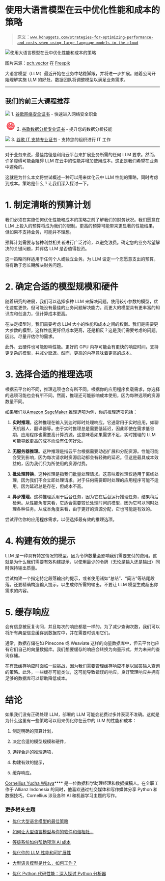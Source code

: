 # 使用大语言模型在云中优化性能和成本的策略

> 原文：[`www.kdnuggets.com/strategies-for-optimizing-performance-and-costs-when-using-large-language-models-in-the-cloud`](https://www.kdnuggets.com/strategies-for-optimizing-performance-and-costs-when-using-large-language-models-in-the-cloud)

![使用大语言模型在云中优化性能和成本的策略](img/99ce9c90cb6e9401eac8cdaa858d85add.png)

图片来源：[pch.vector](https://www.freepik.com/free-vector/money-income-attraction_9176032.htm#query=cost&position=29&from_view=search&track=sph&uuid=61aa0541-882f-4e86-b49d-e7cc8e315f4b) 在 [Freepik](https://www.freepik.com/)

大语言模型（LLM）最近开始在业务中站稳脚跟，并将进一步扩展。随着公司开始理解实施 LLM 的好处，数据团队将调整模型以满足业务需求。

* * *

## 我们的前三大课程推荐

![](img/0244c01ba9267c002ef39d4907e0b8fb.png) 1\. [谷歌网络安全证书](https://www.kdnuggets.com/google-cybersecurity) - 快速进入网络安全职业

![](img/e225c49c3c91745821c8c0368bf04711.png) 2\. [谷歌数据分析专业证书](https://www.kdnuggets.com/google-data-analytics) - 提升您的数据分析技能

![](img/0244c01ba9267c002ef39d4907e0b8fb.png) 3\. [谷歌 IT 支持专业证书](https://www.kdnuggets.com/google-itsupport) - 支持您的组织进行 IT 工作

* * *

对于业务来说，最佳路径是利用云平台来扩展业务所需的任何 LLM 要求。然而，许多障碍可能会阻碍 LLM 在云中的性能并增加使用成本。这正是我们希望在业务中避免的。

这就是为什么本文将尝试概述一种可以用来优化云中 LLM 性能的策略，同时考虑到成本。策略是什么？让我们深入探讨一下。

# 1\. 制定清晰的预算计划

我们必须在实施任何优化性能和成本的策略之前了解我们的财务状况。我们愿意在 LLM 上投入的预算将成为我们的限制。更高的预算可能带来更显著的性能结果，但如果不支持业务，可能并不理想。

预算计划需要与各种利益相关者进行广泛讨论，以避免浪费。确定您的业务希望解决的关键问题，并评估 LLM 是否值得投资。

这一策略同样适用于任何个人或独立业务。为 LLM 设定一个您愿意支出的预算，将有助于您长期解决财务问题。

# 2\. 确定合适的模型规模和硬件

随着研究的进展，我们可以选择多种 LLM 来解决问题。使用较小参数的模型，优化速度更快，但可能没有最佳的业务问题解决能力。而更大的模型具有更丰富的知识库和创造力，但计算成本更高。

在决定模型时，我们需要考虑 LLM 大小的性能和成本之间的权衡。我们是需要更大参数的模型，这样性能更好但成本更高，还是相反？这是我们需要考虑的问题。因此，尽量评估你的需求。

此外，云硬件也可能影响性能。更好的 GPU 内存可能会有更快的响应时间，支持更复杂的模型，并减少延迟。然而，更高的内存意味着更高的成本。

# 3\. 选择合适的推理选项

根据云平台的不同，推理选项也会有所不同。根据你的应用程序负载需求，你选择的选项可能也会有所不同。然而，推理还可能影响成本使用，因为每种选项的资源数量不同。

如果我们以[Amazon SageMaker 推理选项](https://docs.aws.amazon.com/sagemaker/latest/dg/deploy-model.html)为例，你的推理选项包括：

1.  **实时推理**。这种推理在输入到达时即时处理响应。它通常用于实时应用，如聊天机器人、翻译器等。由于实时推理总是需要低延迟，因此即使在需求低谷期，应用程序也需要高计算资源。这意味着如果需求不足，实时推理的 LLM 可能导致更高的成本而没有任何好处。

1.  **无服务器推理**。这种推理是指云平台根据需要动态扩展和分配资源。性能可能会受到影响，因为每次请求时资源启动都会有轻微的延迟。但这是最具成本效益的，因为我们只为所使用的资源付费。

1.  **批处理转换**。这种推理是指我们批量处理请求。这意味着推理仅适用于离线处理，因为我们不会立即处理请求。对于任何需要即时处理的应用程序可能不适用，因为延迟总是存在，但成本不高。

1.  **异步推理**。这种推理适用于后台任务，因为它在后台运行推理任务，结果稍后检索。从性能角度来看，它适合需要较长处理时间的模型，因为它可以同时处理各种任务。从成本角度来看，由于更好的资源分配，它也可能是有效的。

尝试评估你的应用程序需求，以便选择最有效的推理选项。

# 4\. 构建有效的提示

LLM 是一种具有特定情况的模型，因为令牌数量会影响我们需要支付的费用。这就是为什么我们需要有效构建提示，以使用最少的令牌（无论是输入还是输出）同时保持输出质量。

尝试构建一个指定特定段落输出的提示，或者使用诸如“总结”、“简洁”等结尾段落。还要精确构造输入提示，以生成你所需的输出。不要让 LLM 模型生成超出你需求的内容。

# 5\. 缓存响应

会有信息被反复询问，并且每次的响应都是一样的。为了减少查询次数，我们可以将所有典型信息缓存到数据库中，并在需要时调用它们。

通常，数据存储在如 Pinecone 或 Weaviate 这样的向量数据库中，但云平台也应有它们自己的向量数据库。我们想要缓存的响应会转换为向量形式，并为未来的查询存储。

在有效缓存响应时面临一些挑战，因为我们需要管理缓存响应不足以回答输入查询的策略。此外，一些缓存可能类似，这可能导致错误的响应。良好管理响应并拥有足够的数据库可以帮助降低成本。

# 结论

如果我们没有正确处理 LLM，部署的 LLM 可能会花费过多并表现不准确。这就是为什么这里有一些策略可以用来优化你在云中的 LLM 的性能和成本：

1.  制定明确的预算计划，

1.  决定合适的模型规模和硬件，

1.  选择合适的推理选项，

1.  构建有效的提示，

1.  缓存响应。

**[](https://www.linkedin.com/in/cornellius-yudha-wijaya/)**[Cornellius Yudha Wijaya](https://www.linkedin.com/in/cornellius-yudha-wijaya/)**** 是一位数据科学助理经理和数据撰稿人。在全职工作于 Allianz Indonesia 的同时，他喜欢通过社交媒体和写作媒体分享 Python 和数据技巧。Cornellius 涉及各种 AI 和机器学习主题的写作。

### 更多相关主题

+   [优化大型语言模型的最佳策略](https://www.kdnuggets.com/the-best-strategies-for-fine-tuning-large-language-models)

+   [如何让大型语言模型与你的软件和谐相处…](https://www.kdnuggets.com/how-to-make-large-language-models-play-nice-with-your-software-using-langchain)

+   [等级系统如何帮助预测 AI 成本](https://www.kdnuggets.com/2022/03/level-system-help-forecast-ai-costs.html)

+   [优化你的 LLM 性能和可扩展性](https://www.kdnuggets.com/optimizing-your-llm-for-performance-and-scalability)

+   [大型语言模型是什么，如何工作？](https://www.kdnuggets.com/2023/05/large-language-models-work.html)

+   [优化 Python 代码性能：深入探讨 Python 分析器](https://www.kdnuggets.com/2023/02/optimizing-python-code-performance-deep-dive-python-profilers.html)
